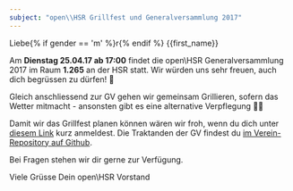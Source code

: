```yaml
---
subject: "open\\HSR Grillfest und Generalversammlung 2017"
---
```


Liebe{% if gender == 'm' %}r{% endif %} {{first_name}}

Am **Dienstag 25.04.17 ab 17:00** findet die open\HSR Generalversammlung 2017 im Raum **1.265** an der HSR statt. Wir würden uns sehr freuen, auch dich begrüssen zu dürfen! 🎉

Gleich anschliessend zur GV gehen wir gemeinsam Grillieren, sofern das Wetter mitmacht - ansonsten gibt es eine alternative Verpflegung 🍕😉

Damit wir das Grillfest planen können wären wir froh, wenn du dich unter [diesem Link](http://doodle.com/poll/emshv6uf87z2thbp) kurz anmeldest. Die Traktanden der GV findest du [im Verein-Repository auf Github](https://github.com/openhsr/verein/blob/master/protokolle/2017/04_generalversammlung/protokoll.md).

Bei Fragen stehen wir dir gerne zur Verfügung.

Viele Grüsse
Dein open\HSR Vorstand
